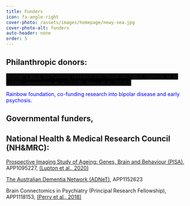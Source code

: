 ```yaml
---
title: Funders
icon: fa-angle-right
cover-photo: /assets/images/homepage/newy-sea.jpg 
cover-photo-alt: funders
auto-header: none
order: 5
---
```



## Philanthropic donors:
<span style="background-color:black;">[Brother's Reid](https://brothersreid.com/), co-funding research into mood disorders ([Roberts et al. (2016)](https://www.nature.com/articles/mp2016216);
[Jeganathan et al. (2018)](https://www.sciencedirect.com/science/article/pii/S2213158218301025);
[Perry et al. (2018)](https://www.nature.com/articles/s41380-018-0267-2))</span>

<span style="color:blue">Rainbow foundation, co-funding research into bipolar disease and early psychosis. </span>

## Governmental funders, 
## National Health & Medical Research Council (NH&MRC):
[Prospective Imaging Study of Ageing: Genes, Brain and Behaviour (PISA)](https://www.qimrberghofer.edu.au/study/prospective-imaging-study-of-ageing), APP1095227,
[(Lupton et al., 2020)](https://www.medrxiv.org/content/10.1101/2020.05.04.20091140v2)

[The Australian Dementia Network (ADNeT)](https://www.australiandementianetwork.org.au/), APP1152623

Brain Connectomics in Psychiatry (Principal Research Fellowship), APP1118153, [(Perry et al., 2018)](https://www.nature.com/articles/s41380-018-0267-2)

